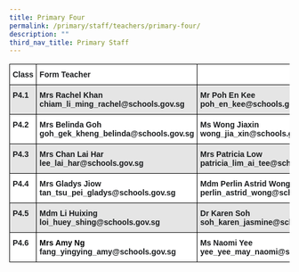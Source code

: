 ```yaml
---
title: Primary Four
permalink: /primary/staff/teachers/primary-four/
description: ""
third_nav_title: Primary Staff
---
```




<style type="text/css">
.tg  {border-collapse:collapse;border-spacing:0;}
.tg td{border-color:black;border-style:solid;border-width:1px;font-family:Arial, sans-serif;font-size:14px;
  overflow:hidden;padding:10px 5px;word-break:normal;}
.tg th{border-color:black;border-style:solid;border-width:1px;font-family:Arial, sans-serif;font-size:14px;
  font-weight:normal;overflow:hidden;padding:10px 5px;word-break:normal;}
.tg .tg-zvks{background-color:#FFF;color:#1A1C1E;text-align:left;vertical-align:top}
.tg .tg-zo37{background-color:#FFF;color:#1A1C1E;font-weight:bold;text-align:left;vertical-align:middle}
.tg .tg-2t7u{background-color:#E5E5E5;color:#1A1C1E;text-align:left;vertical-align:top}
.tg .tg-pv77{background-color:#FFF;color:#1A1C1E;font-weight:bold;text-align:left;vertical-align:top}
.tg .tg-hl5z{background-color:#E5E5E5;color:#1A1C1E;font-weight:bold;text-align:left;vertical-align:top}
.tg .tg-0lax{text-align:left;vertical-align:top}
</style>
<table class="tg">
<thead>
  <tr>
    <th class="tg-pv77">Class</th>
    <th class="tg-pv77">Form Teacher</th>
    <th class="tg-pv77"></th>
    <th class="tg-zo37"></th>
  </tr>
</thead>
<tbody>
  <tr>
    <td class="tg-hl5z">P4.1</td>
    <td class="tg-hl5z">Mrs Rachel Khan<br>chiam_li_ming_rachel@schools.gov.sg</td>
    <td class="tg-hl5z">Mr Poh En Kee<br>poh_en_kee@schools.gov.sg</td>
    <td class="tg-hl5z">Ms Tarika Cai<br>cai_deyu_tarika@schools.gov.sg<br></td>
  </tr>
  <tr>
    <td class="tg-pv77">P4.2</td>
    <td class="tg-pv77">Mrs Belinda Goh<br>goh_gek_kheng_belinda@schools.gov.sg</td>
    <td class="tg-pv77">Ms Wong Jiaxin<br>wong_jia_xin@schools.gov.sg<br></td>
    <td class="tg-pv77">Mdm Ng Leh See<br>ng_leh_see@schools.gov.sg</td>
  </tr>
  <tr>
    <td class="tg-hl5z">P4.3</td>
    <td class="tg-hl5z">Mrs Chan Lai Har<br>lee_lai_har@schools.gov.sg</td>
    <td class="tg-hl5z">Mrs Patricia Low<br>patricia_lim_ai_tee@schools.gov.sg</td>
    <td class="tg-2t7u"></td>
  </tr>
  <tr>
    <td class="tg-pv77">P4.4</td>
    <td class="tg-pv77">Mrs Gladys Jiow<br>tan_tsu_pei_gladys@schools.gov.sg</td>
    <td class="tg-pv77">Mdm Perlin Astrid Wong<br>perlin_astrid_wong@schools.gov.sg</td>
    <td class="tg-zvks"></td>
  </tr>
  <tr>
    <td class="tg-hl5z">P4.5</td>
    <td class="tg-hl5z">Mdm Li Huixing<br>loi_huey_shing@schools.gov.sg</td>
    <td class="tg-hl5z">Dr Karen Soh<br>soh_karen_jasmine@schools.gov.sg</td>
    <td class="tg-hl5z">Mrs Joy Chong<br>joy_ho_choy_yoke@schools.gov.sg<br></td>
  </tr>
  <tr>
    <td class="tg-pv77">P4.6</td>
    <td class="tg-pv77"><span style="color:#000">Mrs Amy Ng</span><br>fang_yingying_amy@schools.gov.sg</td>
    <td class="tg-pv77">Ms Naomi Yee<br>yee_yee_may_naomi@schools.gov.sg</td>
    <td class="tg-0lax"></td>
  </tr>
</tbody>
</table>